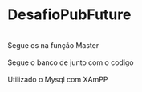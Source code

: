 # DesafioPubFuture
<br>Segue os na função Master</br>
<br>Segue o banco de junto com o codigo</br>
<br>Utilizado o Mysql com XAmPP</br>
